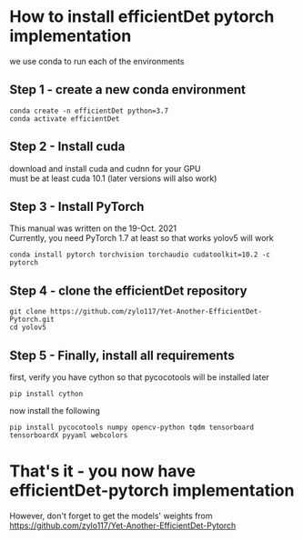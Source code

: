 # How to install efficientDet pytorch implementation
we use conda to run each of the environments 
## Step 1 - create a new conda environment
```
conda create -n efficientDet python=3.7
conda activate efficientDet
```


## Step 2 - Install cuda
download and install cuda and cudnn for your GPU \
must be at least cuda 10.1 (later versions will also work)

## Step 3 - Install PyTorch
This manual was written on the 19-Oct. 2021 \
Currently, you need PyTorch 1.7 at least so that works yolov5 will work

```
conda install pytorch torchvision torchaudio cudatoolkit=10.2 -c pytorch
```

## Step 4 - clone the efficientDet repository
```
git clone https://github.com/zylo117/Yet-Another-EfficientDet-Pytorch.git
cd yolov5
```

## Step 5 - Finally, install all requirements
first, verify you have cython so that pycocotools will be installed later
```
pip install cython
```
now install the following
```
pip install pycocotools numpy opencv-python tqdm tensorboard tensorboardX pyyaml webcolors
```

# That's it - you now have efficientDet-pytorch implementation
However, don't forget to get the models' weights from\
https://github.com/zylo117/Yet-Another-EfficientDet-Pytorch  

